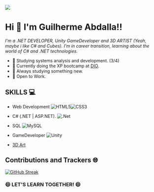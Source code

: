 ![](https://i.ibb.co/5CTfH6r/WELCOMETO-GITHUB.png)

# Hi 👋 I'm Guilherme Abdalla!! 
*I'm a .NET DEVELOPER, Unity GameDeveloper and 3D ARTIST 
(Yeah, maybe i like C# and Cubes). I'm in career transition, learning about the world of C# and .NET technologies.*
- 📙 Studying systems analysis and development. (3/4)
- 📕 Currently doing the XP bootcamp at [DIO](https://dio.me).
- 📗 Always studying something new.
- 📘 Open to Work. 
## SKILLS 💻
- Web Development    ![HTML5](https://img.shields.io/badge/html5-%23E34F26.svg?style=for-the-badge&logo=html5&logoColor=white)![CSS3](https://img.shields.io/badge/css3-%231572B6.svg?style=for-the-badge&logo=css3&logoColor=white)
  
- C# (.NET | ASP.NET).    ![.Net](https://img.shields.io/badge/.NET-5C2D91?style=for-the-badge&logo=.net&logoColor=white)
  
- SQL    ![MySQL](https://img.shields.io/badge/mysql-4479A1.svg?style=for-the-badge&logo=mysql&logoColor=white)
  
- GameDeveloper    ![Unity](https://img.shields.io/badge/unity-%23000000.svg?style=for-the-badge&logo=unity&logoColor=white)
   
- [3D Art](https://www.artstation.com/abdalla_3d) 

## Contributions and Trackers 🌐

[![GitHub Streak](https://streak-stats.demolab.com/?user=GuilhermeAbdalla&theme=bear&background=000&border=30A3DC&dates=FFF)](https://git.io/streak-stats)

### 😄 LET'S LEARN TOGETHER! 😄



